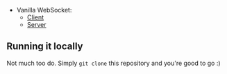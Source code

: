 - Vanilla WebSocket:
    - [Client](./vanilla-websocket/client/index.html)
    - [Server](./vanilla-websocket/server/index.js)
    
## Running it locally

Not much too do. Simply `git clone` this repository and you're good to go :)
